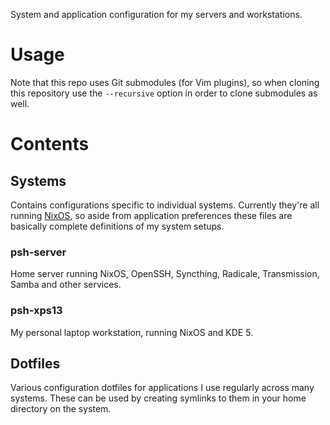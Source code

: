 System and application configuration for my servers and workstations.

# Usage

Note that this repo uses Git submodules (for Vim plugins), so when cloning this repository use
the `--recursive` option in order to clone submodules as well.

# Contents

## Systems

Contains configurations specific to individual systems. Currently they're all running
[NixOS](https://nixos.org/), so aside from application preferences these files are basically
complete definitions of my system setups.

### psh-server

Home server running NixOS, OpenSSH, Syncthing, Radicale, Transmission, Samba and other services.

### psh-xps13

My personal laptop workstation, running NixOS and KDE 5.

## Dotfiles

Various configuration dotfiles for applications I use regularly across many systems. These can
be used by creating symlinks to them in your home directory on the system.

